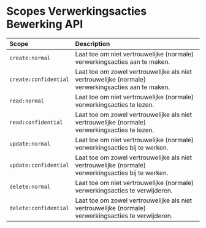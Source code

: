 # Scopes Verwerkingsacties Bewerking API

| Scope          | Description  
| :----          | :----    
| `create:normal` | Laat toe om niet vertrouwelijke (normale) verwerkingsacties aan te maken.
| `create:confidential` | Laat toe om zowel vertrouwelijke als niet vertrouwelijke (normale) verwerkingsacties aan te maken. 
| `read:normal` | Laat toe om niet vertrouwelijke (normale) verwerkingsacties te lezen.
| `read:confidential` | Laat toe om zowel vertrouwelijke als niet vertrouwelijke (normale) verwerkingsacties te lezen.     
| `update:normal` | Laat toe om niet vertrouwelijke (normale) verwerkingsacties bij te werken. 
| `update:confidential` | Laat toe om zowel vertrouwelijke als niet vertrouwelijke (normale) verwerkingsacties bij te werken.
| `delete:normal` | Laat toe om niet vertrouwelijke (normale) verwerkingsacties te verwijderen. 
| `delete:confidential` | Laat toe om zowel vertrouwelijke als niet vertrouwelijke (normale) verwerkingsacties te verwijderen.